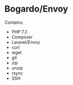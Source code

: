 # Bogardo/Envoy

Contains:

- PHP 7.2
- Composer
- Laravel/Envoy
- curl
- wget
- git
- zip
- unzip
- rsync
- SSH